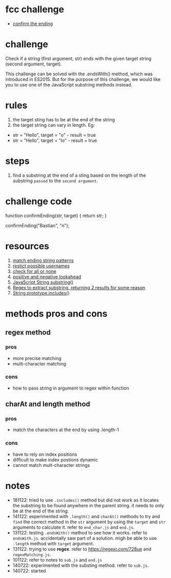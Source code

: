 # fcc challenge
- [confirm the ending](https://www.freecodecamp.org/learn/javascript-algorithms-and-data-structures/basic-algorithm-scripting/confirm-the-ending)

# challenge
Check if a string (first argument, str) ends with the given target string (second argument, target).

This challenge can be solved with the .endsWith() method, which was introduced in ES2015. But for the purpose of this challenge, we would like you to use one of the JavaScript substring methods instead.

# rules
1. the target sting has to be at the end of the string
2. the target string can vary in length. Eg: 
  - str = "Hello", target = "o" - result = true
  - str = "Hello", target = "lo" - result = true

# steps
1. find a substring at the end of a sting based on the length of the substring `passed` to the `second argument`. 

# challenge code
function confirmEnding(str, target) {
  return str;
}

confirmEnding("Bastian", "n");

# resources
1. [match ending string patterns](https://www.freecodecamp.org/learn/javascript-algorithms-and-data-structures/regular-expressions/match-ending-string-patterns)
2. [restict possible usernames](https://www.freecodecamp.org/learn/javascript-algorithms-and-data-structures/regular-expressions/restrict-possible-usernames)
3. [check for all or none](https://www.freecodecamp.org/learn/javascript-algorithms-and-data-structures/regular-expressions/check-for-all-or-none)
4. [positive and negative lookahead](https://www.freecodecamp.org/learn/javascript-algorithms-and-data-structures/regular-expressions/positive-and-negative-lookahead)
5. [JavaScript String substring()](https://www.w3schools.com/jsref/jsref_substring.asp)
6. [Regex to extract substring, returning 2 results for some reason](https://stackoverflow.com/questions/3486359/regex-to-extract-substring-returning-2-results-for-some-reason)
7. [String.prototype.includes()](https://developer.mozilla.org/en-US/docs/Web/JavaScript/Reference/Global_Objects/String/includes#:~:text=The%20includes()%20method%20performs,true%20or%20false%20as%20appropriate.)

# methods pros and cons

## regex method

### pros
- more precise matching
- multi-character matching

### cons
- how to pass string in argument to regex within function

## charAt and length method

### pros
- match the characters at the end by using .length-1

### cons
- have to rely on index positions
- difficult to make index postions dynamic
- cannot match mult-character strings


# notes
- 181122: tried to use `.includes()` method but did not work as it locates the substring to be found anywhere in the parent string. it needs to only be at the end of the string.
- 141122: experimented with `.length()` and `charAt()` methods to try and `find` the correct method in the `str` argument by using the `target` and `str` arguments to calculate it. refer to `end_char.js` and `end.js`.
- 131122: testing `.endsWith()` method to see how it works. refer to `endsWith.js`. accidentally saw part of a solution. migh be able to use `.length` method with `target` argument.
- 131122: trying to use **regex**. refer to https://regexr.com/728ue and `regexMatching.js`.
- 101122: refer to notes to `sub.js` and `end.js`
- 140722: experimented with the substing method. refer to `sub.js`.
- 140722: started